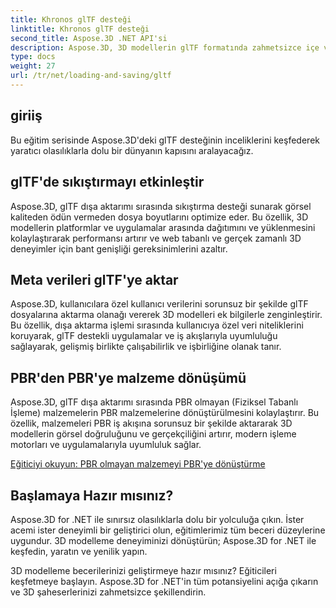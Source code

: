 ```yaml
---
title: Khronos glTF desteği
linktitle: Khronos glTF desteği
second_title: Aspose.3D .NET API'si
description: Aspose.3D, 3D modellerin glTF formatında zahmetsizce içe ve dışa aktarımı için kapsamlı glTF desteği sunarak birlikte çalışabilirliği artırır ve 3D içerik iş akışlarını kolaylaştırır.
type: docs
weight: 27
url: /tr/net/loading-and-saving/gltf
---
```

## giriiş

Bu eğitim serisinde Aspose.3D'deki glTF desteğinin inceliklerini keşfederek yaratıcı olasılıklarla dolu bir dünyanın kapısını aralayacağız.

## glTF'de sıkıştırmayı etkinleştir

Aspose.3D, glTF dışa aktarımı sırasında sıkıştırma desteği sunarak görsel kaliteden ödün vermeden dosya boyutlarını optimize eder. Bu özellik, 3D modellerin platformlar ve uygulamalar arasında dağıtımını ve yüklenmesini kolaylaştırarak performansı artırır ve web tabanlı ve gerçek zamanlı 3D deneyimler için bant genişliği gereksinimlerini azaltır.

## Meta verileri glTF'ye aktar

Aspose.3D, kullanıcılara özel kullanıcı verilerini sorunsuz bir şekilde glTF dosyalarına aktarma olanağı vererek 3D modelleri ek bilgilerle zenginleştirir. Bu özellik, dışa aktarma işlemi sırasında kullanıcıya özel veri niteliklerini koruyarak, glTF destekli uygulamalar ve iş akışlarıyla uyumluluğu sağlayarak, gelişmiş birlikte çalışabilirlik ve işbirliğine olanak tanır.

## PBR'den PBR'ye malzeme dönüşümü

Aspose.3D, glTF dışa aktarımı sırasında PBR olmayan (Fiziksel Tabanlı İşleme) malzemelerin PBR malzemelerine dönüştürülmesini kolaylaştırır. Bu özellik, malzemeleri PBR iş akışına sorunsuz bir şekilde aktararak 3D modellerin görsel doğruluğunu ve gerçekçiliğini artırır, modern işleme motorları ve uygulamalarıyla uyumluluk sağlar.


[Eğiticiyi okuyun: PBR olmayan malzemeyi PBR'ye dönüştürme](non-pbr-to-pbr-material-conversion)

## Başlamaya Hazır mısınız?

Aspose.3D for .NET ile sınırsız olasılıklarla dolu bir yolculuğa çıkın. İster acemi ister deneyimli bir geliştirici olun, eğitimlerimiz tüm beceri düzeylerine uygundur. 3D modelleme deneyiminizi dönüştürün; Aspose.3D for .NET ile keşfedin, yaratın ve yenilik yapın.

3D modelleme becerilerinizi geliştirmeye hazır mısınız? Eğiticileri keşfetmeye başlayın. Aspose.3D for .NET'in tüm potansiyelini açığa çıkarın ve 3D şaheserlerinizi zahmetsizce şekillendirin.